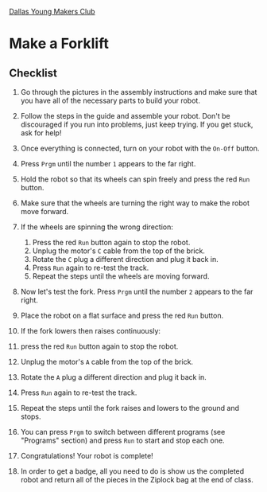 [Dallas Young Makers Club](http://dallasyoungmakers.org/)

# Make a Forklift


## Checklist

1. Go through the pictures in the assembly instructions and make sure that you have all of the necessary parts to build your robot.

2. Follow the steps in the guide and assemble your robot.  Don't be discouraged if you run into problems, just keep trying.  If you get stuck, ask for help!

3. Once everything is connected, turn on your robot with the `On-Off` button.

4. Press `Prgm` until the number `1` appears to the far right.

5. Hold the robot so that its wheels can spin freely and press the red `Run` button.

6. Make sure that the wheels are turning the right way to make the robot move forward.

7. If the wheels are spinning the wrong direction:
   1. Press the red `Run` button again to stop the robot.
   2. Unplug the motor's `C` cable from the top of the brick.
   3. Rotate the `C` plug a different direction and plug it back in.
   4. Press `Run` again to re-test the track.
   5. Repeat the steps until the wheels are moving forward.

8. Now let's test the fork.  Press `Prgm` until the number `2` appears to the far right.

9. Place the robot on a flat surface and press the red `Run` button.

10. If the fork lowers then raises continuously:
   1. press the red `Run` button again to stop the robot.
   2. Unplug the motor's `A` cable from the top of the brick.
   3. Rotate the `A` plug a different direction and plug it back in.
   4. Press `Run` again to re-test the track.
   5. Repeat the steps until the fork raises and lowers to the ground and stops.

11. You can press `Prgm` to switch between different programs (see "Programs" section) and press `Run` to start and stop each one.

12. Congratulations! Your robot is complete!

13. In order to get a badge, all you need to do is show us the completed robot and return all of the pieces in the Ziplock bag at the end of class.
